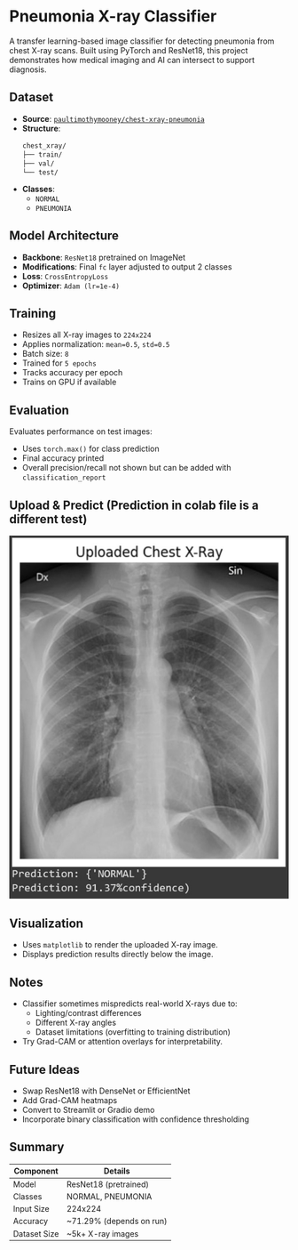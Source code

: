 # Pneumonia X-ray Classifier

A transfer learning-based image classifier for detecting pneumonia from chest X-ray scans. Built using PyTorch and ResNet18, this project demonstrates how medical imaging and AI can intersect to support diagnosis.

## Dataset
- **Source**: [`paultimothymooney/chest-xray-pneumonia`](https://www.kaggle.com/datasets/paultimothymooney/chest-xray-pneumonia)
- **Structure**: 
  ```
  chest_xray/
  ├── train/
  ├── val/
  └── test/
  ```
- **Classes**:
  - `NORMAL`
  - `PNEUMONIA`

## Model Architecture
- **Backbone**: `ResNet18` pretrained on ImageNet
- **Modifications**: Final `fc` layer adjusted to output 2 classes
- **Loss**: `CrossEntropyLoss`
- **Optimizer**: `Adam (lr=1e-4)`

## Training
- Resizes all X-ray images to `224x224`
- Applies normalization: `mean=0.5`, `std=0.5`
- Batch size: `8`
- Trained for `5 epochs`
- Tracks accuracy per epoch
- Trains on GPU if available

## Evaluation
Evaluates performance on test images:
- Uses `torch.max()` for class prediction
- Final accuracy printed
- Overall precision/recall not shown but can be added with `classification_report`

## Upload & Predict (Prediction in colab file is a different test)

![image_alt](https://github.com/15ethane-codes/ML-portfolio/blob/7ed34c6da03b5a6efe22f43e7a67c28823eeac1b/projects/pneumonia-xray-classifier/Screenshot%20(4).jpg)

## Visualization
- Uses `matplotlib` to render the uploaded X-ray image.
- Displays prediction results directly below the image.

## Notes
- Classifier sometimes mispredicts real-world X-rays due to:
  - Lighting/contrast differences
  - Different X-ray angles
  - Dataset limitations (overfitting to training distribution)
- Try Grad-CAM or attention overlays for interpretability.

## Future Ideas
- Swap ResNet18 with DenseNet or EfficientNet
- Add Grad-CAM heatmaps
- Convert to Streamlit or Gradio demo
- Incorporate binary classification with confidence thresholding

## Summary
| Component       | Details                    |
|----------------|----------------------------|
| Model          | ResNet18 (pretrained)      |
| Classes        | NORMAL, PNEUMONIA          |
| Input Size     | 224x224                    |
| Accuracy       | ~71.29% (depends on run)   |
| Dataset Size   | ~5k+ X-ray images          |
